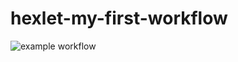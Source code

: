 # hexlet-my-first-workflow

![example workflow](https://github.com/animob/hexlet-my-first-workflow/actions/workflows/github-actions-hello-world.yml/badge.svg)
